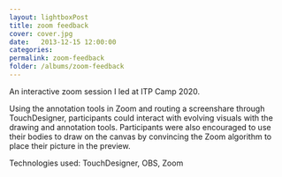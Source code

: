 ```yaml
---
layout: lightboxPost
title: zoom feedback
cover: cover.jpg
date:   2013-12-15 12:00:00
categories: 
permalink: zoom-feedback
folder: /albums/zoom-feedback
---
```


An interactive zoom session I led at ITP Camp 2020.
<!--more-->
Using the annotation tools in Zoom and routing a screenshare through TouchDesigner, participants could interact with evolving visuals with the drawing and annotation tools.
Participants were also encouraged to use their bodies to draw on the canvas by convincing the Zoom algorithm to place their picture in the preview.

Technologies used: TouchDesigner, OBS, Zoom
